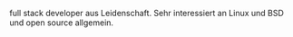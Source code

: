 full stack developer aus Leidenschaft.
Sehr interessiert an Linux und BSD und open source allgemein.
